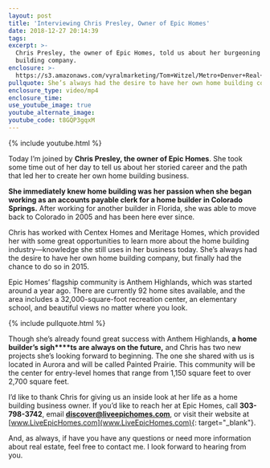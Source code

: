 ```yaml
---
layout: post
title: 'Interviewing Chris Presley, Owner of Epic Homes'
date: 2018-12-27 20:14:39
tags:
excerpt: >-
  Chris Presley, the owner of Epic Homes, told us about her burgeoning home
  building company.
enclosure: >-
  https://s3.amazonaws.com/vyralmarketing/Tom+Witzel/Metro+Denver+Real+Estate-+Interviewing+Chris+Presley%2C+Owner+of+Epic+Homes.mp4
pullquote: She’s always had the desire to have her own home building company
enclosure_type: video/mp4
enclosure_time:
use_youtube_image: true
youtube_alternate_image:
youtube_code: t8GQP3gqxM
---
```


{% include youtube.html %}

Today I’m joined by **Chris Presley, the owner of Epic Homes**. She took some time out of her day to tell us about her storied career and the path that led her to create her own home building business.

**She immediately knew home building was her passion when she began working as an accounts payable clerk for a home builder in Colorado Springs.** After working for another builder in Florida, she was able to move back to Colorado in 2005 and has been here ever since.

Chris has worked with Centex Homes and Meritage Homes, which provided her with some great opportunities to learn more about the home building industry—knowledge she still uses in her business today. She’s always had the desire to have her own home building company, but finally had the chance to do so in 2015.&nbsp;

Epic Homes’ flagship community is Anthem Highlands, which was started around a year ago. There are currently 92 home sites available, and the area includes a 32,000-square-foot recreation center, an elementary school, and beautiful views no matter where you look.

{% include pullquote.html %}

Though she’s already found great success with Anthem Highlands, **a home builder’s sigh****ts are always on the future,** and Chris has two new projects she’s looking forward to beginning. The one she shared with us is located in Aurora and will be called Painted Prairie. This community will be the center for entry-level homes that range from 1,150 square feet to over 2,700 square feet.&nbsp;

I’d like to thank Chris for giving us an inside look at her life as a home building business owner. If you’d like to reach her at Epic Homes, call **303-798-3742**, email **discover@liveepichomes.com**, or visit their website at [www.LiveEpicHomes.com](www.LiveEpicHomes.com){: target="_blank"}.

And, as always, if have you have any questions or need more information about real estate, feel free to contact me. I look forward to hearing from you.